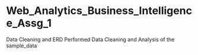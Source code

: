 # Web_Analytics_Business_Intelligence_Assg_1
Data Cleaning and ERD
Performed Data Cleaning and Analysis of the sample_data
